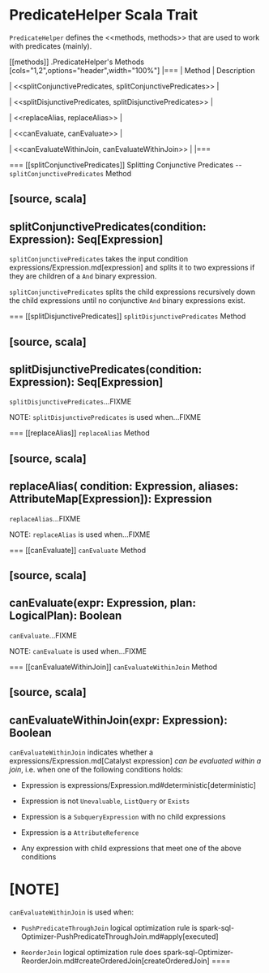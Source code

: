 # PredicateHelper Scala Trait

`PredicateHelper` defines the <<methods, methods>> that are used to work with predicates (mainly).

[[methods]]
.PredicateHelper's Methods
[cols="1,2",options="header",width="100%"]
|===
| Method
| Description

| <<splitConjunctivePredicates, splitConjunctivePredicates>>
|

| <<splitDisjunctivePredicates, splitDisjunctivePredicates>>
|

| <<replaceAlias, replaceAlias>>
|

| <<canEvaluate, canEvaluate>>
|

| <<canEvaluateWithinJoin, canEvaluateWithinJoin>>
|
|===

=== [[splitConjunctivePredicates]] Splitting Conjunctive Predicates -- `splitConjunctivePredicates` Method

[source, scala]
----
splitConjunctivePredicates(condition: Expression): Seq[Expression]
----

`splitConjunctivePredicates` takes the input condition expressions/Expression.md[expression] and splits it to two expressions if they are children of a `And` binary expression.

`splitConjunctivePredicates` splits the child expressions recursively down the child expressions until no conjunctive `And` binary expressions exist.

=== [[splitDisjunctivePredicates]] `splitDisjunctivePredicates` Method

[source, scala]
----
splitDisjunctivePredicates(condition: Expression): Seq[Expression]
----

`splitDisjunctivePredicates`...FIXME

NOTE: `splitDisjunctivePredicates` is used when...FIXME

=== [[replaceAlias]] `replaceAlias` Method

[source, scala]
----
replaceAlias(
  condition: Expression,
  aliases: AttributeMap[Expression]): Expression
----

`replaceAlias`...FIXME

NOTE: `replaceAlias` is used when...FIXME

=== [[canEvaluate]] `canEvaluate` Method

[source, scala]
----
canEvaluate(expr: Expression, plan: LogicalPlan): Boolean
----

`canEvaluate`...FIXME

NOTE: `canEvaluate` is used when...FIXME

=== [[canEvaluateWithinJoin]] `canEvaluateWithinJoin` Method

[source, scala]
----
canEvaluateWithinJoin(expr: Expression): Boolean
----

`canEvaluateWithinJoin` indicates whether a expressions/Expression.md[Catalyst expression] _can be evaluated within a join_, i.e. when one of the following conditions holds:

* Expression is expressions/Expression.md#deterministic[deterministic]

* Expression is not `Unevaluable`, `ListQuery` or `Exists`

* Expression is a `SubqueryExpression` with no child expressions

* Expression is a `AttributeReference`

* Any expression with child expressions that meet one of the above conditions

[NOTE]
====
`canEvaluateWithinJoin` is used when:

* `PushPredicateThroughJoin` logical optimization rule is spark-sql-Optimizer-PushPredicateThroughJoin.md#apply[executed]

* `ReorderJoin` logical optimization rule does spark-sql-Optimizer-ReorderJoin.md#createOrderedJoin[createOrderedJoin]
====
